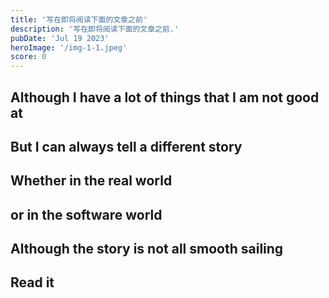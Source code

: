 ```yaml
---
title: '写在即将阅读下面的文章之前'
description: '写在即将阅读下面的文章之前.'
pubDate: 'Jul 19 2023'
heroImage: '/img-1-1.jpeg'
score: 0
---
```



 <h2>Although I have a lot of things that I am not good at</h2>
        <h2>But I can always tell a different story</h2>
        <h2>Whether in the real world </h2>
        <h2>or in the software world</h2>
        <h2>Although the story is not all smooth sailing</h2>
        <h2>Read it </h2>

